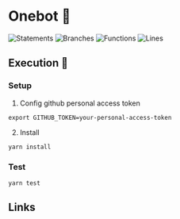 # Onebot 💯

![Statements](https://img.shields.io/badge/statements-93.99%25-brightgreen.svg?style=flat&logo=jest)
![Branches](https://img.shields.io/badge/branches-67.07%25-red.svg?style=flat&logo=jest)
![Functions](https://img.shields.io/badge/functions-85.71%25-yellow.svg?style=flat&logo=jest)
![Lines](https://img.shields.io/badge/lines-93.25%25-brightgreen.svg?style=flat&logo=jest)

## Execution 🚀

### Setup

1. Config github personal access token

```
export GITHUB_TOKEN=your-personal-access-token
```

2. Install

```
yarn install
```

### Test

```
yarn test
```

## Links
